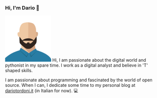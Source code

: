 ### Hi, I'm Dario 👋
<img src="https://github.com/dariotordoni/dariotordoni/blob/main/dario-tordoni.png" alt="Avatar of Dario Tordoni" width=150px height=150px>
<!--
**dariotordoni/dariotordoni** is a ✨ _special_ ✨ repository because its `README.md` (this file) appears on your GitHub profile.
-->
Hi, I am passionate about the digital world and pythonist in my spare time. I work as a digital analyst and believe in 'T' shaped skills.

I am passionate about programming and fascinated by the world of open source. When I can, I dedicate some time to my personal blog at [dariotordoni.it](https://www.dariotordoni.it) (in Italian for now). :computer:
